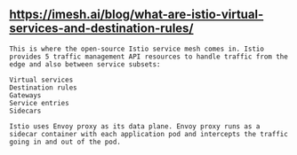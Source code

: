 ## https://imesh.ai/blog/what-are-istio-virtual-services-and-destination-rules/


```
This is where the open-source Istio service mesh comes in. Istio provides 5 traffic management API resources to handle traffic from the edge and also between service subsets:

Virtual services
Destination rules
Gateways
Service entries
Sidecars

Istio uses Envoy proxy as its data plane. Envoy proxy runs as a sidecar container with each application pod and intercepts the traffic going in and out of the pod.


```
